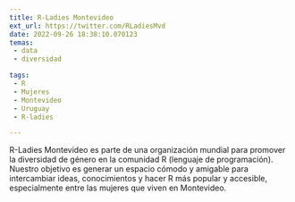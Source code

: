```yaml
---
title: R-Ladies Montevideo
ext_url: https://twitter.com/RLadiesMvd
date: 2022-09-26 18:38:10.070123
temas:
 - data
 - diversidad

tags:
 - R
 - Mujeres
 - Montevideo
 - Uruguay
 - R-ladies

---
```


R-Ladies Montevideo es parte de una organización mundial para promover la diversidad de género en la comunidad R (lenguaje de programación). Nuestro objetivo es generar un espacio cómodo y amigable para intercambiar ideas, conocimientos y hacer R más popular y accesible, especialmente entre las mujeres que viven en Montevideo.

    